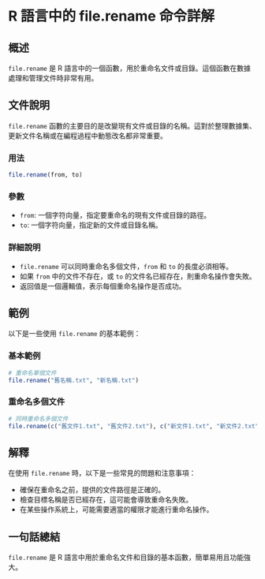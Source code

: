 <!--
Meta Description: # R 語言中的 file.rename 命令詳解 ## 概述 `file.rename` 是 R 語言中的一個函數，用於重命名文件或目錄。這個函數在數據處理和管理文件時非常有用。 ## 文件說明 `file.rename` 函數的主要目的是改變現有文件或目錄的名稱。這對於整理數據集、更新文件名稱或...
Meta Keywords: file, rename, txt, from, 一個字符向量
-->

# R 語言中的 file.rename 命令詳解

## 概述
`file.rename` 是 R 語言中的一個函數，用於重命名文件或目錄。這個函數在數據處理和管理文件時非常有用。

## 文件說明
`file.rename` 函數的主要目的是改變現有文件或目錄的名稱。這對於整理數據集、更新文件名稱或在編程過程中動態改名都非常重要。

### 用法
```R
file.rename(from, to)
```

### 參數
- `from`: 一個字符向量，指定要重命名的現有文件或目錄的路徑。
- `to`: 一個字符向量，指定新的文件或目錄名稱。

### 詳細說明
- `file.rename` 可以同時重命名多個文件，`from` 和 `to` 的長度必須相等。
- 如果 `from` 中的文件不存在，或 `to` 的文件名已經存在，則重命名操作會失敗。
- 返回值是一個邏輯值，表示每個重命名操作是否成功。

## 範例
以下是一些使用 `file.rename` 的基本範例：

### 基本範例
```R
# 重命名單個文件
file.rename("舊名稱.txt", "新名稱.txt")
```

### 重命名多個文件
```R
# 同時重命名多個文件
file.rename(c("舊文件1.txt", "舊文件2.txt"), c("新文件1.txt", "新文件2.txt"))
```

## 解釋
在使用 `file.rename` 時，以下是一些常見的問題和注意事項：

- 確保在重命名之前，提供的文件路徑是正確的。
- 檢查目標名稱是否已經存在，這可能會導致重命名失敗。
- 在某些操作系統上，可能需要適當的權限才能進行重命名操作。

## 一句話總結
`file.rename` 是 R 語言中用於重命名文件和目錄的基本函數，簡單易用且功能強大。